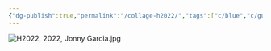 ```yaml
---
{"dg-publish":true,"permalink":"/collage-h2022/","tags":["c/blue","c/guitar","c/string","c/man","c/HH","c/hammer","c/2022"],"created":"2024-01-16T23:34:32.289-05:00","updated":"2024-01-22T14:15:53.725-05:00"}
---
```



![H2022, 2022, Jonny Garcia.jpg](/img/user/MEDIA/H2022,%202022,%20Jonny%20Garcia.jpg)
